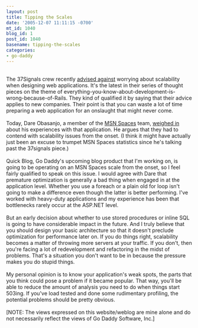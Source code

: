 ```yaml
---
layout: post
title: Tipping the Scales
date: '2005-12-07 11:11:15 -0700'
mt_id: 1040
blog_id: 1
post_id: 1040
basename: tipping-the-scales
categories:
- go-daddy
---
```

<br />The 37Signals crew recently <a href="http://37signals.com/svn/archives2/dont_scale_99999_uptime_is_for_walmart.php">advised against</a> worrying about scalability when designing web applications. It's the latest in their series of thought pieces on the theme of everything-you-know-about-development-is-wrong-because-of-Rails. They kind of qualified it by saying that their advice applies to new companies. Their point is that you can waste a lot of time preparing a web application for an onslaught that might never come.<br /><br />Today, Dare Obasanjo, a member of the <a href="http://spaces.msn.com/" rel="nofollow">MSN Spaces</a> team, <a href="http://www.25hoursaday.com/weblog/PermaLink.aspx?guid=067a2eb8-85c0-4886-b35f-f32b1a46eab9">weighed in</a> about his experiences with that application. He argues that they had to contend with scalability issues from the onset. (I think it might have actually just been an excuse to trumpet MSN Spaces statistics since he's talking past the 37signals piece.)<br /><br />Quick Blog, Go Daddy's upcoming blog product that I'm working on, is going to be operating on an MSN Spaces scale from the onset, so I feel fairly qualified to speak on this issue. I would agree with Dare that premature optimization is generally a bad thing when engaged in at the application level. Whether you use a foreach or a plain old for loop isn't going to make a difference even though the latter is better performing. I've worked with heavy-duty applications and my experience has been that bottlenecks rarely occur at the ASP.NET level.<br /><br />But an early decision about whether to use stored procedures or inline SQL is going to have considerable impact in the future. And I truly believe that you should design your basic architecture so that it doesn't preclude optimization for performance later on. If you do things right, scalability becomes a matter of throwing more servers at your traffic. If you don't, then you're facing a lot of redevelopment and refactoring in the midst of problems. That's a situation you don't want to be in because the pressure makes you do stupid things.<br /><br />My personal opinion is to know your application's weak spots, the parts that you think could pose a problem if it became popular. That way, you'll be able to reduce the amount of analysis you need to do when things start 503ing. If you've load tested and done some rudimentary profiling, the potential problems should be pretty obvious.<br /><br />[NOTE: The views expressed on this website/weblog are mine alone and do not necessarily reflect the views of Go Daddy Software, Inc.]<br /><br /><br />
